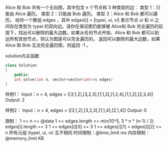 Alice 和 Bob 共有一个无向图，其中包含 n 个节点和 3  种类型的边：
    类型 1：只能由 Alice 遍历。
    类型 2：只能由 Bob 遍历。
    类型 3：Alice 和 Bob 都可以遍历。
给你一个数组 edges ，其中 edges[i] = [typei, ui, vi] 表示节点 ui 和 vi 之间存在类型为 typei 的双向边。请你在保证图仍能够被 Alice和 Bob 完全遍历的前提下，找出可以删除的最大边数。如果从任何节点开始，Alice 和 Bob 都可以到达所有其他节点，则认为图是可以完全遍历的。
返回可以删除的最大边数，如果 Alice 和 Bob 无法完全遍历图，则返回 -1 。

solution内主函数
```cpp
class Solution
{
    public:
    int solve(int n, vector<vector<int>>& edges)
}
```

样例1：
Input：n = 4, edges = [[3,1,2],[3,2,3],[1,1,3],[1,2,4],[1,1,2],[2,3,4]]
Output: 2

样例2：
Input：n = 4, edges = [[3,1,2],[3,2,3],[1,1,4],[2,1,4]]
Output: 0

限制：
1 <= n <= @data
1 <= edges.length <= min(10^5, 3 * n * (n-1) / 2)
edges[i].length == 3
1 <= edges[i][0] <= 3
1 <= edges[i][1] < edges[i][2] <= n
所有元组 (typei, ui, vi) 互不相同
时间限制：@time_limit ms
内存限制：@memory_limit KB